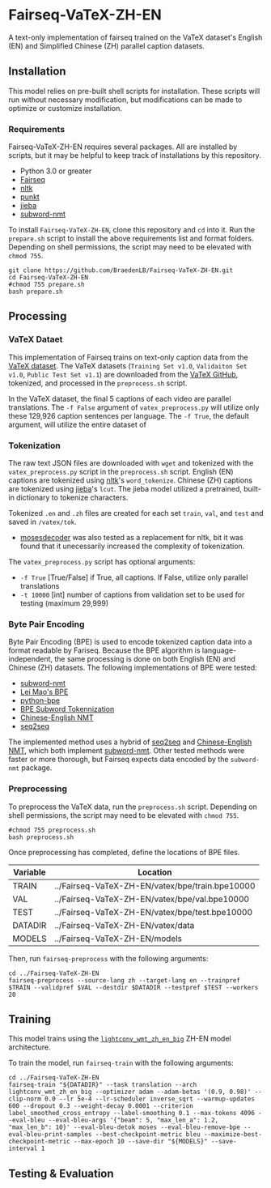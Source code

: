 # Fairseq-VaTeX-ZH-EN
A text-only implementation of fairseq trained on the VaTeX dataset's English (EN) and Simplified Chinese (ZH) parallel caption datasets.

## Installation
This model relies on pre-built shell scripts for installation. These scripts will run without necessary modification, but modifications can be made to optimize or customize installation.

### Requirements
Fairseq-VaTeX-ZH-EN requires several packages. All are installed by scripts, but it may be helpful to keep track of installations by this repository.

* Python 3.0 or greater
* [Fairseq](https://github.com/pytorch/fairseq)
* [nltk](https://www.nltk.org/index.html)
* [punkt](https://github.com/nltk/nltk/blob/develop/nltk/tokenize/punkt.py)
* [jieba](https://github.com/fxsjy/jieba)
* [subword-nmt](https://github.com/rsennrich/subword-nmt)

To install `Fairseq-VaTeX-ZH-EN`, clone this repository and `cd` into it. Run the `prepare.sh` script to install the above requirements list and format folders. Depending on shell permissions, the script may need to be elevated with `chmod 755`.

```
git clone https://github.com/BraedenLB/Fairseq-VaTeX-ZH-EN.git
cd Fairseq-VaTeX-ZH-EN
#chmod 755 prepare.sh
bash prepare.sh
```

## Processing

### VaTeX Dataet
This implementation of Fairseq trains on text-only caption data from the [VaTeX dataset](https://eric-xw.github.io/vatex-website/index.html). The VaTeX datasets (`Training Set v1.0`, `Validaiton Set v1.0`, `Public Test Set v1.1`) are downloaded from the [VaTeX GitHub](https://eric-xw.github.io/vatex-website/download.html), tokenized, and processed in the `preprocess.sh` script.

In the VaTeX dataset, the final 5 captions of each video are parallel translations. The `-f False` argument of `vatex_preprocess.py` will utilize only these 129,926 caption sentences per language. The `-f True`, the default argument, will utilize the entire dataset of

### Tokenization
The raw text JSON files are downloaded with `wget` and tokenized with the `vatex_preprocess.py` script in the `preprocess.sh` script. English (EN) captions are tokenized using [nltk](https://www.nltk.org/index.html)'s `word_tokenize`. Chinese (ZH) captions are tokenized using [jieba](https://github.com/fxsjy/jieba)'s `lcut`. The jieba model utilized a pretrained, built-in dictionary to tokenize characters.

Tokenized `.en` and `.zh` files are created for each set `train`, `val`, and `test` and saved in `/vatex/tok`. 
* [mosesdecoder](https://github.com/moses-smt/mosesdecoder/blob/master/scripts/tokenizer/tokenizer.perl) was also tested as a replacement for nltk, bit it was found that it unecessarily increased the complexity of tokenization.

The `vatex_preprocess.py` script has optional arguments:
* `-f True` [True/False] if True, all captions. If False, utilize only parallel translations 
* `-t 10000` [int] number of captions from validation set to be used for testing (maximum 29,999)

### Byte Pair Encoding
Byte Pair Encoding (BPE) is used to encode tokenized caption data into a format readable by Fariseq. Because the BPE algorithm is language-independent, the same processing is done on both English (EN) and Chinese (ZH) datasets. The following implementations of BPE were tested: 
* [subword-nmt](https://github.com/rsennrich/subword-nmt)
* [Lei Mao's BPE](https://leimao.github.io/blog/Byte-Pair-Encoding/)
* [python-bpe](https://github.com/soaxelbrooke/python-bpe)
* [BPE Subword Tokennization](https://towardsdatascience.com/byte-pair-encoding-the-dark-horse-of-modern-nlp-eb36c7df4f10)
* [Chinese-English NMT](https://github.com/twairball/fairseq-zh-en)
* [seq2seq](https://google.github.io/seq2seq/nmt/)

The implemented method uses a hybrid of [seq2seq](https://google.github.io/seq2seq/nmt/) and [Chinese-English NMT](https://github.com/twairball/fairseq-zh-en), which both implement [subword-nmt](https://github.com/rsennrich/subword-nmt). Other tested methods were faster or more thorough, but Fairseq expects data encoded by the `subword-nmt` package. 

### Preprocessing
To preprocess the VaTeX data, run the `preprocess.sh` script. Depending on shell permissions, the script may need to be elevated with `chmod 755`.

```
#chmod 755 preprocess.sh
bash preprocess.sh
```

Once preprocessing has completed, define the locations of BPE files.

| **Variable** | **Location** |
|------------|------------|
| TRAIN      | ../Fairseq-VaTeX-ZH-EN/vatex/bpe/train.bpe10000 |
| VAL        | ../Fairseq-VaTeX-ZH-EN/vatex/bpe/val.bpe10000 |
| TEST       | ../Fairseq-VaTeX-ZH-EN/vatex/bpe/test.bpe10000 |
| DATADIR    | ../Fairseq-VaTeX-ZH-EN/vatex/data |
| MODELS     | ../Fairseq-VaTeX-ZH-EN/models |

Then, run `fairseq-preprocess` with the following arguments:

```
cd ../Fairseq-VaTeX-ZH-EN
fairseq-preprocess --source-lang zh --target-lang en --trainpref $TRAIN --validpref $VAL --destdir $DATADIR --testpref $TEST --workers 20
```

## Training

This model trains using the [`lightconv_wmt_zh_en_big`](https://github.com/pytorch/fairseq/blob/master/examples/pay_less_attention_paper/README.md) ZH-EN model architecture.

To train the model, run `fairseq-train` with the following arguments:

```
cd ../Fairseq-VaTeX-ZH-EN
fairseq-train "${DATADIR}" --task translation --arch lightconv_wmt_zh_en_big --optimizer adam --adam-betas '(0.9, 0.98)' --clip-norm 0.0 --lr 5e-4 --lr-scheduler inverse_sqrt --warmup-updates 600 --dropout 0.3 --weight-decay 0.0001 --criterion label_smoothed_cross_entropy --label-smoothing 0.1 --max-tokens 4096 --eval-bleu --eval-bleu-args '{"beam": 5, "max_len_a": 1.2, "max_len_b": 10}' --eval-bleu-detok moses --eval-bleu-remove-bpe --eval-bleu-print-samples --best-checkpoint-metric bleu --maximize-best-checkpoint-metric --max-epoch 10 --save-dir "${MODELS}" --save-interval 1
```


## Testing & Evaluation
